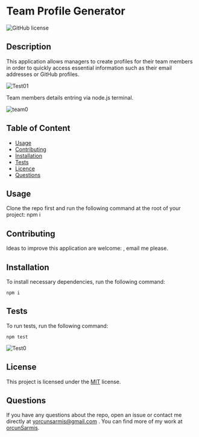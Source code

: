   # **Team Profile Generator**

  ![GitHub license](https://img.shields.io/badge/license-MIT-blue.svg)
  
  ## Description 
  
  This application allows managers to create profiles for their team members in order to quickly access essential information such as their email addresses or GitHub profiles. 
  
![Test01](https://user-images.githubusercontent.com/79064464/169027296-62c2da7e-6cc1-4197-9b18-fca244c3408f.png)

Team members details entring via node.js terminal.

![team0](https://user-images.githubusercontent.com/79064464/169015350-93a75574-db30-47de-8e89-dcfa9265c589.png)

  ## Table of Content

  * [Usage](#usage)
  * [Contributing](#contributing)
  * [Installation](#installation)
  * [Tests](#tests)
  * [Licence](#license)
  * [Questions](#questions)

  ## Usage

  Clone the repo first and run the following command at the root of your project: npm i

  ## Contributing

  Ideas to improve this application are welcome: , email me please.

  ## Installation

  To install necessary dependencies, run the following command:
  ```
  npm i
  ```
  ## Tests

  To run tests, run the following command:
  ```
  npm test
  ```
  ![Test0](https://user-images.githubusercontent.com/79064464/169012512-f2a79a50-b9d8-457d-96f2-1e8fdefdecfa.png)
  
  ## License

   This project is licensed under the [MIT](https://choosealicense.com/licenses/mit/) license. 

  ## Questions

  If you have any questions about the repo, open an issue or contact me directly at yorcunsarmis@gmail.com . You can find more of my work at [orcunSarmis](https://github.com/orcunSarmis/).
